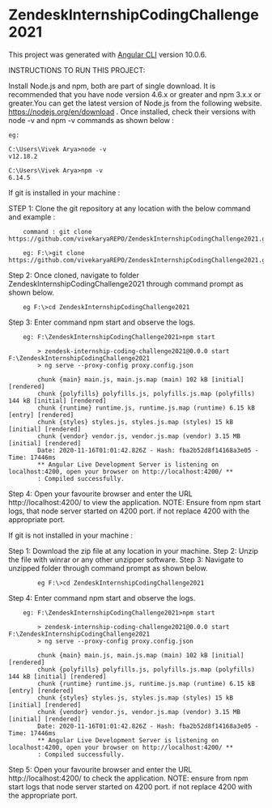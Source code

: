 # ZendeskInternshipCodingChallenge2021

This project was generated with [Angular CLI](https://github.com/angular/angular-cli) version 10.0.6.

INSTRUCTIONS TO RUN THIS PROJECT:

Install Node.js and npm, both are part of single download. 
It is recommended that you have node version 4.6.x or greater and npm 3.x.x or greater.You can get the latest version of Node.js from the following website. https://nodejs.org/en/download . Once installed, check their versions with node -v and npm -v commands as shown below :

	eg: 

	C:\Users\Vivek Arya>node -v
	v12.18.2

	C:\Users\Vivek Arya>npm -v
	6.14.5

If git is installed in your machine :

STEP 1: Clone the git repository at any location with the below command and example :
		
		command : git clone https://github.com/vivekaryaREPO/ZendeskInternshipCodingChallenge2021.git

		eg: F:\>git clone https://github.com/vivekaryaREPO/ZendeskInternshipCodingChallenge2021.git
 
Step 2: Once cloned, navigate to folder ZendeskInternshipCodingChallenge2021 through command prompt as shown below.
		
		eg F:\>cd ZendeskInternshipCodingChallenge2021

Step 3: Enter command npm start and observe the logs.

		eg: F:\ZendeskInternshipCodingChallenge2021>npm start

			> zendesk-internship-coding-challenge2021@0.0.0 start F:\ZendeskInternshipCodingChallenge2021
			> ng serve --proxy-config proxy.config.json

			chunk {main} main.js, main.js.map (main) 102 kB [initial] [rendered]
			chunk {polyfills} polyfills.js, polyfills.js.map (polyfills) 144 kB [initial] [rendered]
			chunk {runtime} runtime.js, runtime.js.map (runtime) 6.15 kB [entry] [rendered]
			chunk {styles} styles.js, styles.js.map (styles) 15 kB [initial] [rendered]
			chunk {vendor} vendor.js, vendor.js.map (vendor) 3.15 MB [initial] [rendered]
			Date: 2020-11-16T01:01:42.826Z - Hash: fba2b52d8f14168a3e05 - Time: 17446ms
			** Angular Live Development Server is listening on localhost:4200, open your browser on http://localhost:4200/ **
			: Compiled successfully.

Step 4: Open your favourite browser and enter the URL http://localhost:4200/ to view the application.
		NOTE: Ensure from npm start logs, that node server started on 4200 port. if not replace 4200 with the appropriate port.

If git is not installed in your machine :

Step 1: Download the zip file at any location in your machine.
Step 2: Unzip the file with winrar or any other unzipper software.
Step 3: Navigate to unzipped folder through command prompt as shown below.
		
			eg F:\>cd ZendeskInternshipCodingChallenge2021
			
Step 4: Enter command npm start and observe the logs.
	
		eg: F:\ZendeskInternshipCodingChallenge2021>npm start
		
			> zendesk-internship-coding-challenge2021@0.0.0 start F:\ZendeskInternshipCodingChallenge2021
			> ng serve --proxy-config proxy.config.json

			chunk {main} main.js, main.js.map (main) 102 kB [initial] [rendered]
			chunk {polyfills} polyfills.js, polyfills.js.map (polyfills) 144 kB [initial] [rendered]
			chunk {runtime} runtime.js, runtime.js.map (runtime) 6.15 kB [entry] [rendered]
			chunk {styles} styles.js, styles.js.map (styles) 15 kB [initial] [rendered]
			chunk {vendor} vendor.js, vendor.js.map (vendor) 3.15 MB [initial] [rendered]
			Date: 2020-11-16T01:01:42.826Z - Hash: fba2b52d8f14168a3e05 - Time: 17446ms
			** Angular Live Development Server is listening on localhost:4200, open your browser on http://localhost:4200/ **
			: Compiled successfully.

Step 5: Open your favourite browser and enter the URL http://localhost:4200/ to check the application.
		NOTE: ensure from npm start logs that node server started on 4200 port. if not replace 4200 with the appropriate port.